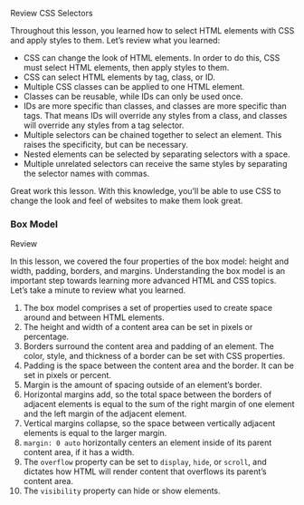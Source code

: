 Review CSS Selectors

Throughout this lesson, you learned how to select HTML elements with CSS and apply styles to them. Let’s review what you learned:

-   CSS can change the look of HTML elements. In order to do this, CSS must select HTML elements, then apply styles to them.
-   CSS can select HTML elements by tag, class, or ID.
-   Multiple CSS classes can be applied to one HTML element.
-   Classes can be reusable, while IDs can only be used once.
-   IDs are more specific than classes, and classes are more specific than tags. That means IDs will override any styles from a class, and classes will override any styles from a tag selector.
-   Multiple selectors can be chained together to select an element. This raises the specificity, but can be necessary.
-   Nested elements can be selected by separating selectors with a space.
-   Multiple unrelated selectors can receive the same styles by separating the selector names with commas.

Great work this lesson. With this knowledge, you’ll be able to use CSS to change the look and feel of websites to make them look great.

### Box Model

Review

In this lesson, we covered the four properties of the box model: height and width, padding, borders, and margins. Understanding the box model is an important step towards learning more advanced HTML and CSS topics. Let’s take a minute to review what you learned.

1.  The box model comprises a set of properties used to create space around and between HTML elements.
2.  The height and width of a content area can be set in pixels or percentage.
3.  Borders surround the content area and padding of an element. The color, style, and thickness of a border can be set with CSS properties.
4.  Padding is the space between the content area and the border. It can be set in pixels or percent.
5.  Margin is the amount of spacing outside of an element’s border.
6.  Horizontal margins add, so the total space between the borders of adjacent elements is equal to the sum of the right margin of one element and the left margin of the adjacent element.
7.  Vertical margins collapse, so the space between vertically adjacent elements is equal to the larger margin.
8.  `margin: 0 auto` horizontally centers an element inside of its parent content area, if it has a width.
9.  The `overflow` property can be set to `display`, `hide`, or `scroll`, and dictates how HTML will render content that overflows its parent’s content area.
10. The `visibility` property can hide or show elements.
